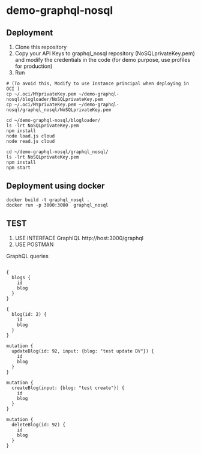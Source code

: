 # demo-graphql-nosql

## Deployment
1. Clone this repository
2. Copy your API Keys to graphql_nosql repository (NoSQLprivateKey.pem) and modify the credentials in the code (for demo purpose, use profiles for production)
3. Run

````
# (To avoid this, Modify to use Instance principal when deploying in OCI )
cp ~/.oci/MYprivateKey.pem ~/demo-graphql-nosql/blogloader/NoSQLprivateKey.pem
cp ~/.oci/MYprivateKey.pem ~/demo-graphql-nosql/graphql_nosql/NoSQLprivateKey.pem

cd ~/demo-graphql-nosql/blogloader/
ls -lrt NoSQLprivateKey.pem
npm install
node load.js cloud
node read.js cloud

cd ~/demo-graphql-nosql/graphql_nosql/
ls -lrt NoSQLprivateKey.pem
npm install
npm start
````

## Deployment using docker

````
docker build -t graphql_nosql .
docker run -p 3000:3000  graphql_nosql 
````

## TEST

1. USE INTERFACE GraphIQL http://host:3000/graphql
2. USE POSTMAN



GraphQL queries
````

{
  blogs {
    id
    blog
  }
}

{
  blog(id: 2) {
    id
    blog
  }
}

mutation {
  updateBlog(id: 92, input: {blog: "test update DV"}) {
    id
	blog
  }
}

mutation {
  createBlog(input: {blog: "test create"}) {
    id
	blog
  }
}

mutation {
  deleteBlog(id: 92) {
    id
    blog
  }
}
````
